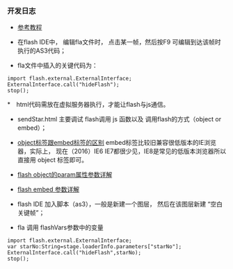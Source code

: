 ### 开发日志

* [参考教程](http://ch-kexin.iteye.com/blog/1158691)

* 在flash IDE中， 编辑fla文件时， 点击某一帧，然后按F9 可编辑到达该帧时执行的AS3代码；
* fla文件中插入的关键代码为：
```
import flash.external.ExternalInterface;
ExternalInterface.call("hideFlash");
stop();

```

*　html代码需放在虚拟服务器执行，才能让flash与js通信。

* sendStar.html 主要调试 flash调用 js 函数以及 调用flash的方式（object or embed）；
* [object标签跟embed标签的区别](http://blog.csdn.net/zhengbo0/article/details/21087995) embed标签比较旧兼容很低版本的IE浏览器，实际上， 现在（2016）IE6 IE7都很少见，IE8是常见的低版本浏览器所以直接用 object 标签即可。
* [flash object的param属性参数详解](http://home.51.com/bizi_2000/diary/item/10048445.html)
* [flash embed 参数详解](http://blog.csdn.net/yijishashou/article/details/5495079)

* flash IDE 加入脚本（as3），一般是新建一个图层， 然后在该图层新建 “空白关键帧”；
* fla 调用 flashVars参数中的变量
```
import flash.external.ExternalInterface;
var starNo:String=stage.loaderInfo.parameters["starNo"];
ExternalInterface.call("hideFlash",starNo);
stop();

```